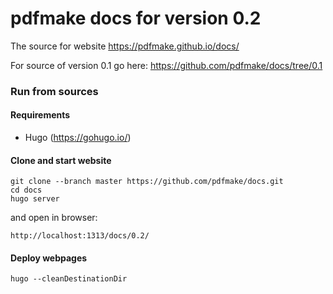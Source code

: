 # pdfmake docs for version 0.2

The source for website https://pdfmake.github.io/docs/

For source of version 0.1 go here: https://github.com/pdfmake/docs/tree/0.1

### Run from sources

#### Requirements

* Hugo (https://gohugo.io/)

#### Clone and start website

```
git clone --branch master https://github.com/pdfmake/docs.git
cd docs
hugo server
```

and open in browser:
```
http://localhost:1313/docs/0.2/
```

#### Deploy webpages
```
hugo --cleanDestinationDir
```
